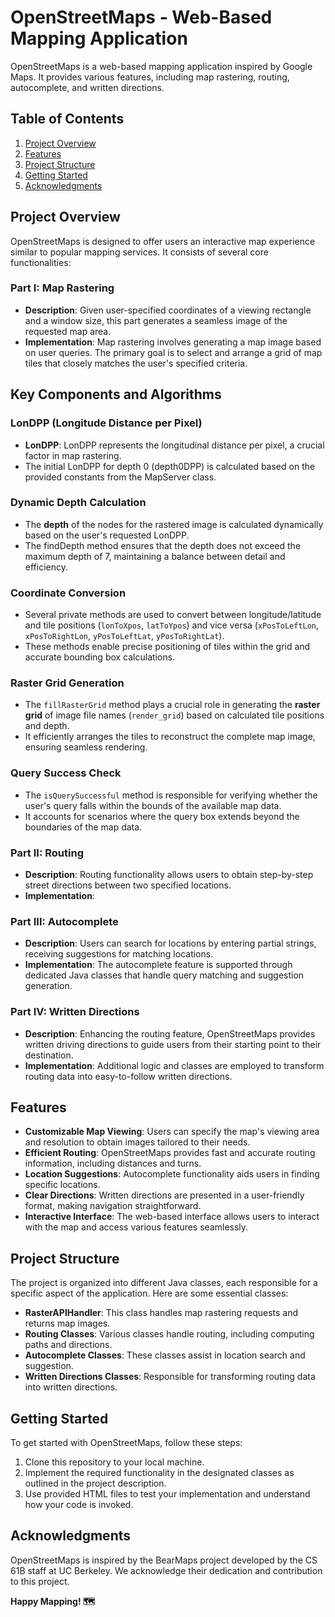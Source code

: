 # OpenStreetMaps - Web-Based Mapping Application

OpenStreetMaps is a web-based mapping application inspired by Google Maps. It provides various features, including map rastering, routing, autocomplete, and written directions. 

## Table of Contents

1. [Project Overview](#project-overview)
2. [Features](#features)
3. [Project Structure](#project-structure)
4. [Getting Started](#getting-started)
5. [Acknowledgments](#acknowledgments)

## Project Overview

OpenStreetMaps is designed to offer users an interactive map experience similar to popular mapping services. It consists of several core functionalities:

### Part I: Map Rastering

- **Description**: Given user-specified coordinates of a viewing rectangle and a window size, this part generates a seamless image of the requested map area.
- **Implementation**: Map rastering involves generating a map image based on user queries. The primary goal is to select and arrange a grid of map tiles that closely matches the user's specified criteria.

## Key Components and Algorithms

### LonDPP (Longitude Distance per Pixel)

- **LonDPP**: LonDPP represents the longitudinal distance per pixel, a crucial factor in map rastering.
- The initial LonDPP for depth 0 (depth0DPP) is calculated based on the provided constants from the MapServer class.

### Dynamic Depth Calculation

- The **depth** of the nodes for the rastered image is calculated dynamically based on the user's requested LonDPP.
- The findDepth method ensures that the depth does not exceed the maximum depth of 7, maintaining a balance between detail and efficiency.

### Coordinate Conversion

- Several private methods are used to convert between longitude/latitude and tile positions (`lonToXpos`, `latToYpos`) and vice versa (`xPosToLeftLon`, `xPosToRightLon`, `yPosToLeftLat`, `yPosToRightLat`).
- These methods enable precise positioning of tiles within the grid and accurate bounding box calculations.

### Raster Grid Generation

- The `fillRasterGrid` method plays a crucial role in generating the **raster grid** of image file names (`render_grid`) based on calculated tile positions and depth.
- It efficiently arranges the tiles to reconstruct the complete map image, ensuring seamless rendering.

### Query Success Check

- The `isQuerySuccessful` method is responsible for verifying whether the user's query falls within the bounds of the available map data.
- It accounts for scenarios where the query box extends beyond the boundaries of the map data.



### Part II: Routing

- **Description**: Routing functionality allows users to obtain step-by-step street directions between two specified locations.
- **Implementation**: 
### Part III: Autocomplete

- **Description**: Users can search for locations by entering partial strings, receiving suggestions for matching locations.
- **Implementation**: The autocomplete feature is supported through dedicated Java classes that handle query matching and suggestion generation.

### Part IV: Written Directions

- **Description**: Enhancing the routing feature, OpenStreetMaps provides written driving directions to guide users from their starting point to their destination.
- **Implementation**: Additional logic and classes are employed to transform routing data into easy-to-follow written directions.

## Features

- **Customizable Map Viewing**: Users can specify the map's viewing area and resolution to obtain images tailored to their needs.
- **Efficient Routing**: OpenStreetMaps provides fast and accurate routing information, including distances and turns.
- **Location Suggestions**: Autocomplete functionality aids users in finding specific locations.
- **Clear Directions**: Written directions are presented in a user-friendly format, making navigation straightforward.
- **Interactive Interface**: The web-based interface allows users to interact with the map and access various features seamlessly.

## Project Structure

The project is organized into different Java classes, each responsible for a specific aspect of the application. Here are some essential classes:

- **RasterAPIHandler**: This class handles map rastering requests and returns map images.
- **Routing Classes**: Various classes handle routing, including computing paths and directions.
- **Autocomplete Classes**: These classes assist in location search and suggestion.
- **Written Directions Classes**: Responsible for transforming routing data into written directions.

## Getting Started

To get started with OpenStreetMaps, follow these steps:

1. Clone this repository to your local machine.
2. Implement the required functionality in the designated classes as outlined in the project description.
3. Use provided HTML files to test your implementation and understand how your code is invoked.


## Acknowledgments

OpenStreetMaps is inspired by the BearMaps project developed by the CS 61B staff at UC Berkeley. We acknowledge their dedication and contribution to this project.


**Happy Mapping! 🗺️**
